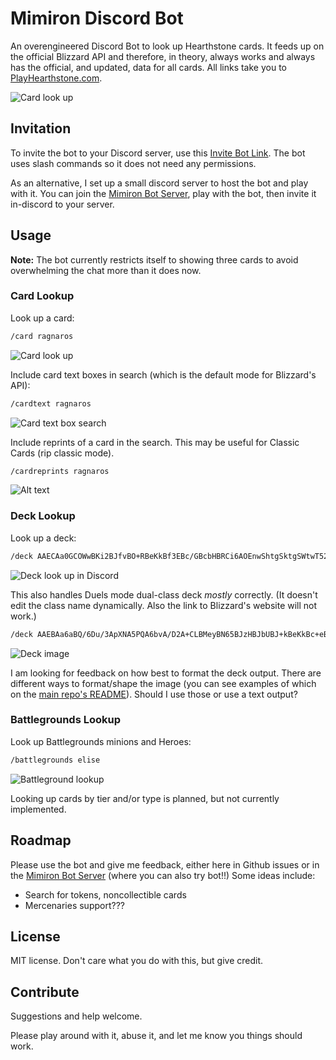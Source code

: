 # Mimiron Discord Bot

An overengineered Discord Bot to look up Hearthstone cards. It feeds up on the official Blizzard API and therefore, in theory, always works and always has the official, and updated, data for all cards. All links take you to [PlayHearthstone.com](https://playhearthstone.com/en-us/cards/).

![Card look up](README/mimiron.png)

## Invitation

To invite the bot to your Discord server, use this [Invite Bot Link](https://discord.com/api/oauth2/authorize?client_id=1105550158969716857&permissions=0&scope=bot). The bot uses slash commands so it does not need any permissions.

As an alternative, I set up a small discord server to host the bot and play with it. You can join the [Mimiron Bot Server](https://discord.gg/HyW3nEMZKH), play with the bot, then invite it in-discord to your server.

## Usage

**Note:** The bot currently restricts itself to showing three cards to avoid overwhelming the chat more than it does now.

### Card Lookup

Look up a card:

```sh
/card ragnaros
```

![Card look up](README/cardlookup.png)

Include card text boxes in search (which is the default mode for Blizzard's API):

```sh
/cardtext ragnaros
```

![Card text box search](README/cardtextlookup.png)

Include reprints of a card in the search. This may be useful for Classic Cards (rip classic mode).

```sh
/cardreprints ragnaros
```

![Alt text](README/cardreprintlookup.png)

### Deck Lookup

Look up a deck:

```sh
/deck AAECAa0GCOWwBKi2BJfvBO+RBeKkBf3EBc/GBcbHBRCi6AOEnwShtgSktgSWtwT52wS43AS63ASGgwXgpAW7xAW7xwX7+AW4ngbPngbRngYAAQO42QT9xAX/4QT9xAXFpQX9xAUAAA==
```

![Deck look up in Discord](README/decklookup.png)


This also handles Duels mode dual-class deck *mostly* correctly. (It doesn't edit the class name dynamically. Also the link to Blizzard's website will not work.)

```sh
/deck AAEBAa6aBQ/6Du/3ApXNA5PQA6bvA/D2A+CLBMeyBN65BJzHBJbUBJ+kBeKkBc+eBrChBgAAAA==
```

![Deck image](README/duelsdecklookup.png)

I am looking for feedback on how best to format the deck output. There are different ways to format/shape the image (you can see examples of which on the [main repo's README](../README.md)). Should I use those or use a text output? 

### Battlegrounds Lookup

Look up Battlegrounds minions and Heroes:

```sh
/battlegrounds elise
```

![Battleground lookup](README/bglookup.png)

Looking up cards by tier and/or type is planned, but not currently implemented.

## Roadmap

Please use the bot and give me feedback, either here in Github issues or in the [Mimiron Bot Server](https://discord.gg/HyW3nEMZKH) (where you can also try bot!!) Some ideas include:
- Search for tokens, noncollectible cards
- Mercenaries support???

## License

MIT license. Don't care what you do with this, but give credit.

## Contribute

Suggestions and help welcome.

Please play around with it, abuse it, and let me know you things should work.